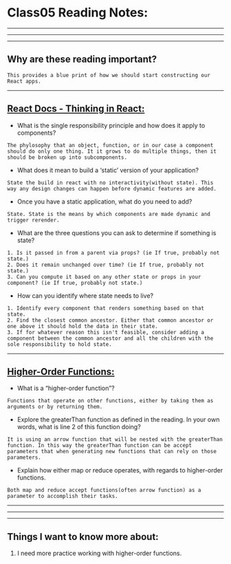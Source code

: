 # **Class05 Reading Notes:**
---
---
---
## Why are these reading important?

```
This provides a blue print of how we should start constructing our React apps.
```

---

## [**React Docs - Thinking in React:**](https://reactjs.org/docs/thinking-in-react.html)

* What is the single responsibility principle and how does it apply to components?

```
The phylosophy that an object, function, or in our case a component should do only one thing. It it grows to do multiple things, then it should be broken up into subcomponents.
```

* What does it mean to build a ‘static’ version of your application?

```
State the build in react with no interactivity(without state). This way any design changes can happen before dynamic features are added.
```

* Once you have a static application, what do you need to add?

```
State. State is the means by which components are made dynamic and trigger rerender.
```

* What are the three questions you can ask to determine if something is state?

```
1. Is it passed in from a parent via props? (ie If true, probably not state.)
2. Does it remain unchanged over time? (ie If true, probably not state.)
3. Can you compute it based on any other state or props in your component? (ie If true, probably not state.)
```

* How can you identify where state needs to live?

```
1. Identify every component that renders something based on that state.
2. Find the closest common ancestor. Either that common ancestor or one above it should hold the data in their state.
3. If for whatever reason this isn't feasible, consider adding a component between the common ancestor and all the children with the sole responsibility to hold state.
```

---

## [**Higher-Order Functions:**](https://eloquentjavascript.net/05_higher_order.html#h_xxCc98lOBK)

* What is a “higher-order function”?

```
Functions that operate on other functions, either by taking them as arguments or by returning them.
```

* Explore the greaterThan function as defined in the reading. In your own words, what is line 2 of this function doing?

```
It is using an arrow function that will be nested with the greaterThan function. In this way the greaterThan function can be accept parameters that when generating new functions that can rely on those parameters.
```

* Explain how either map or reduce operates, with regards to higher-order functions.

```
Both map and reduce accept functions(often arrow function) as a parameter to accomplish their tasks.
```

---
---
---
## **Things I want to know more about:**

1. I need more practice working with higher-order functions.

